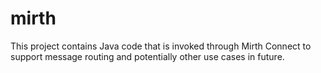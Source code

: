 mirth
=====

This project contains Java code that is invoked through Mirth Connect to support message routing and potentially other use cases in future.
